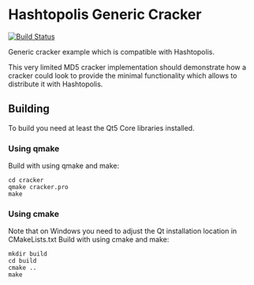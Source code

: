 # Hashtopolis Generic Cracker

[![Build Status](https://travis-ci.org/s3inlc/hashtopolis-generic-cracker.svg?branch=master)](https://travis-ci.org/s3inlc/hashtopolis-generic-cracker)

Generic cracker example which is compatible with Hashtopolis.

This very limited MD5 cracker implementation should demonstrate how a cracker could look to provide the minimal functionality which allows to distribute it with Hashtopolis.


## Building

To build you need at least the Qt5 Core libraries installed. 

### Using qmake

Build with using qmake and make:

```
cd cracker
qmake cracker.pro
make
```

### Using cmake

Note that on Windows you need to adjust the Qt installation location in CMakeLists.txt
Build with using cmake and make:

```
mkdir build
cd build
cmake ..
make
```
